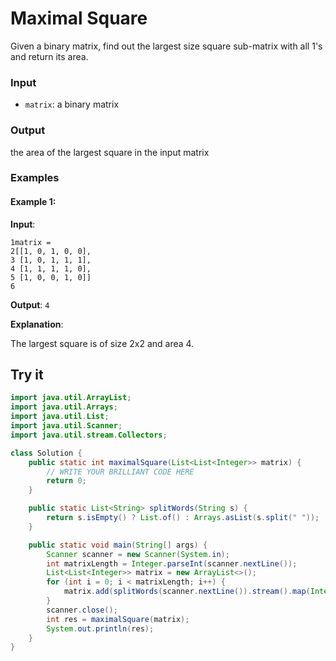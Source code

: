 # Maximal Square

Given a binary matrix, find out the largest size square sub-matrix with all 1's and return its area.

### Input

- `matrix`: a binary matrix

### Output

the area of the largest square in the input matrix

### Examples

#### Example 1:

**Input**:

```
1matrix = 
2[[1, 0, 1, 0, 0],
3 [1, 0, 1, 1, 1],
4 [1, 1, 1, 1, 0],
5 [1, 0, 0, 1, 0]]
6
```

**Output**: `4`

**Explanation**:

The largest square is of size 2x2 and area 4.

## Try it

```java
import java.util.ArrayList;
import java.util.Arrays;
import java.util.List;
import java.util.Scanner;
import java.util.stream.Collectors;

class Solution {
    public static int maximalSquare(List<List<Integer>> matrix) {
        // WRITE YOUR BRILLIANT CODE HERE
        return 0;
    }

    public static List<String> splitWords(String s) {
        return s.isEmpty() ? List.of() : Arrays.asList(s.split(" "));
    }

    public static void main(String[] args) {
        Scanner scanner = new Scanner(System.in);
        int matrixLength = Integer.parseInt(scanner.nextLine());
        List<List<Integer>> matrix = new ArrayList<>();
        for (int i = 0; i < matrixLength; i++) {
            matrix.add(splitWords(scanner.nextLine()).stream().map(Integer::parseInt).collect(Collectors.toList()));
        }
        scanner.close();
        int res = maximalSquare(matrix);
        System.out.println(res);
    }
}
```

